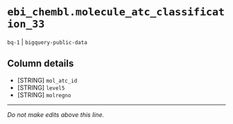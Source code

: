 # `ebi_chembl.molecule_atc_classification_33`
`bq-1` | `bigquery-public-data`

## Column details
* [STRING]    `mol_atc_id`
* [STRING]    `level5`
* [STRING]    `molregno`

-------------------------------------------------------------------------------
*Do not make edits above this line.*
